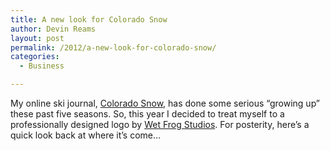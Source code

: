 ```yaml
---
title: A new look for Colorado Snow
author: Devin Reams
layout: post
permalink: /2012/a-new-look-for-colorado-snow/
categories:
  - Business

---
```

My online ski journal, [Colorado Snow][1], has done some serious &#8220;growing up&#8221; these past five seasons. So, this year I decided to treat myself to a professionally designed logo by [Wet Frog Studios][2]. For posterity, here&#8217;s a quick look back at where it&#8217;s come&#8230;

 [1]: http://cosnow.com
 [2]: http://www.wetfrogstudios.com